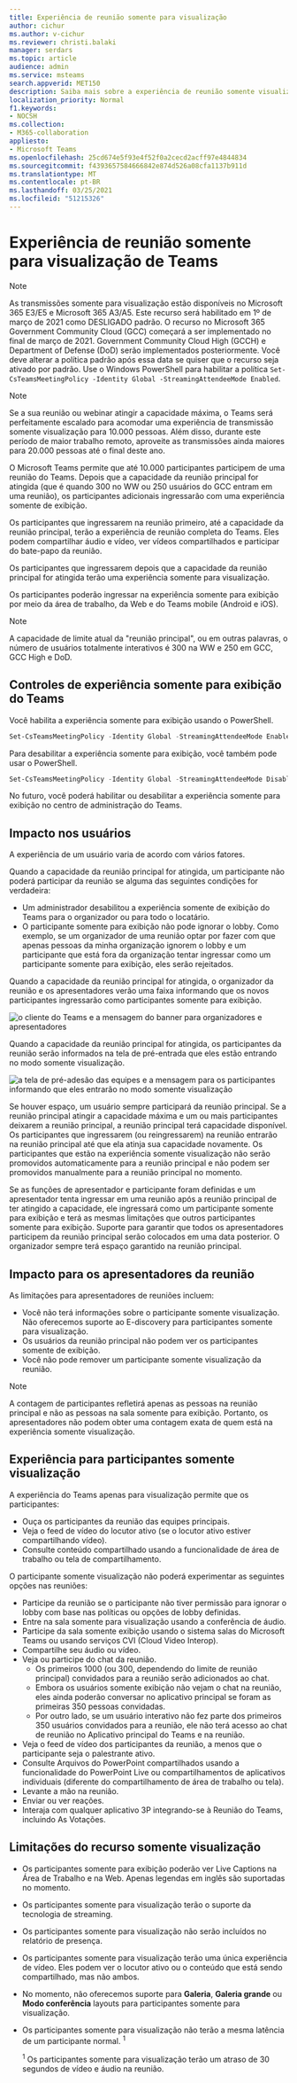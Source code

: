 ```yaml
---
title: Experiência de reunião somente para visualização
author: cichur
ms.author: v-cichur
ms.reviewer: christi.balaki
manager: serdars
ms.topic: article
audience: admin
ms.service: msteams
search.appverid: MET150
description: Saiba mais sobre a experiência de reunião somente visualização do Teams para administradores, apresentadores e participantes
localization_priority: Normal
f1.keywords:
- NOCSH
ms.collection:
- M365-collaboration
appliesto:
- Microsoft Teams
ms.openlocfilehash: 25cd674e5f93e4f52f0a2cecd2acff97e4844834
ms.sourcegitcommit: f4393657584666842e874d526a08cfa1137b911d
ms.translationtype: MT
ms.contentlocale: pt-BR
ms.lasthandoff: 03/25/2021
ms.locfileid: "51215326"
---
```

# <a name="teams-view-only-meeting-experience"></a>Experiência de reunião somente para visualização de Teams

> [!Note]
> As transmissões somente para visualização estão disponíveis no Microsoft 365 E3/E5 e Microsoft 365 A3/A5. Este recurso será habilitado em 1º de março de 2021 como DESLIGADO padrão. O recurso no Microsoft 365 Government Community Cloud (GCC) começará a ser implementado no final de março de 2021. Government Community Cloud High (GCCH) e Department of Defense (DoD) serão implementados posteriormente. Você deve alterar a política padrão após essa data se quiser que o recurso seja ativado por padrão. Use o Windows PowerShell para habilitar a política `Set-CsTeamsMeetingPolicy -Identity Global -StreamingAttendeeMode Enabled`.

> [!Note]
> Se a sua reunião ou webinar atingir a capacidade máxima, o Teams será perfeitamente escalado para acomodar uma experiência de transmissão somente visualização para 10.000 pessoas. Além disso, durante este período de maior trabalho remoto, aproveite as transmissões ainda maiores para 20.000 pessoas até o final deste ano.

O Microsoft Teams permite que até 10.000 participantes participem de uma reunião do Teams. Depois que a capacidade da reunião principal for atingida (que é quando 300 no WW ou 250 usuários do GCC entram em uma reunião), os participantes adicionais ingressarão com uma experiência somente de exibição.

Os participantes que ingressarem na reunião primeiro, até a capacidade da reunião principal, terão a experiência de reunião completa do Teams. Eles podem compartilhar áudio e vídeo, ver vídeos compartilhados e participar do bate-papo da reunião.

Os participantes que ingressarem depois que a capacidade da reunião principal for atingida terão uma experiência somente para visualização.

Os participantes poderão ingressar na experiência somente para exibição por meio da área de trabalho, da Web e do Teams mobile (Android e iOS).

> [!Note]
> A capacidade de limite atual da "reunião principal", ou em outras palavras, o número de usuários totalmente interativos é 300 na WW e 250 em GCC, GCC High e DoD.

## <a name="teams-view-only-experience-controls"></a>Controles de experiência somente para exibição do Teams

Você habilita a experiência somente para exibição usando o PowerShell.

```PowerShell
Set-CsTeamsMeetingPolicy -Identity Global -StreamingAttendeeMode Enabled
```

Para desabilitar a experiência somente para exibição, você também pode usar o PowerShell.

```PowerShell
Set-CsTeamsMeetingPolicy -Identity Global -StreamingAttendeeMode Disabled
```

No futuro, você poderá habilitar ou desabilitar a experiência somente para exibição no centro de administração do Teams.

## <a name="impact-to-users"></a>Impacto nos usuários

A experiência de um usuário varia de acordo com vários fatores.

Quando a capacidade da reunião principal for atingida, um participante não poderá participar da reunião se alguma das seguintes condições for verdadeira:

- Um administrador desabilitou a experiência somente de exibição do Teams para o organizador ou para todo o locatário.
- O participante somente para exibição não pode ignorar o lobby. Como exemplo, se um organizador de uma  reunião optar por fazer com que apenas pessoas da minha organização ignorem o lobby e um participante que está fora da organização tentar ingressar como um participante somente para exibição, eles serão rejeitados.

Quando a capacidade da reunião principal for atingida, o organizador da reunião e os apresentadores verão uma faixa informando que os novos participantes ingressarão como participantes somente para exibição.

  ![o cliente do Teams e a mensagem do banner para organizadores e apresentadores](media/chat-and-banner-message.png)

Quando a capacidade da reunião principal for atingida, os participantes da reunião serão informados na tela de pré-entrada que eles estão entrando no modo somente visualização.

  ![a tela de pré-adesão das equipes e a mensagem para os participantes informando que eles entrarão no modo somente visualização](media/view-only-pre-join-screen.png)

Se houver espaço, um usuário sempre participará da reunião principal. Se a reunião principal atingir a capacidade máxima e um ou mais participantes deixarem a reunião principal, a reunião principal terá capacidade disponível. Os participantes que ingressarem (ou reingressarem) na reunião entrarão na reunião principal até que ela atinja sua capacidade novamente. Os participantes que estão na experiência somente visualização não serão promovidos automaticamente para a reunião principal e não podem ser promovidos manualmente para a reunião principal no momento.

Se as funções de apresentador e participante foram definidas e um apresentador tenta ingressar em uma reunião após a reunião principal de ter atingido a capacidade, ele ingressará como um participante somente para exibição e terá as mesmas limitações que outros participantes somente para exibição. Suporte para garantir que todos os apresentadores participem da reunião principal serão colocados em uma data posterior. O organizador sempre terá espaço garantido na reunião principal.

## <a name="impact-to-meeting-presenters"></a>Impacto para os apresentadores da reunião

As limitações para apresentadores de reuniões incluem:

- Você não terá informações sobre o participante somente visualização. Não oferecemos suporte ao E-discovery para participantes somente para visualização.
- Os usuários da reunião principal não podem ver os participantes somente de exibição.
- Você não pode remover um participante somente visualização da reunião.

> [!Note]
> A contagem de participantes refletirá apenas as pessoas na reunião principal e não as pessoas na sala somente para exibição. Portanto, os apresentadores não podem obter uma contagem exata de quem está na experiência somente visualização.

## <a name="experience-for-view-only-attendees"></a>Experiência para participantes somente visualização

A experiência do Teams apenas para visualização permite que os participantes:

- Ouça os participantes da reunião das equipes principais.
- Veja o feed de vídeo do locutor ativo (se o locutor ativo estiver compartilhando vídeo).
- Consulte conteúdo compartilhado usando a funcionalidade de área de trabalho ou tela de compartilhamento.

O participante somente visualização não poderá experimentar as seguintes opções nas reuniões:

- Participe da reunião se o participante não tiver permissão para ignorar o lobby com base nas políticas ou opções de lobby definidas.
- Entre na sala somente para visualização usando a conferência de áudio.
- Participe da sala somente exibição usando o sistema salas do Microsoft Teams ou usando serviços CVI (Cloud Video Interop).
- Compartilhe seu áudio ou vídeo.
- Veja ou participe do chat da reunião.
  - Os primeiros 1000 (ou 300, dependendo do limite de reunião principal) convidados para a reunião serão adicionados ao chat.
  - Embora os usuários somente exibição não vejam o chat na reunião, eles ainda poderão conversar no aplicativo principal se foram as primeiras 350 pessoas convidadas.
  - Por outro lado, se um usuário interativo não fez parte dos primeiros 350 usuários convidados para a reunião, ele não terá acesso ao chat de reunião no Aplicativo principal do Teams e na reunião.
- Veja o feed de vídeo dos participantes da reunião, a menos que o participante seja o palestrante ativo.
- Consulte Arquivos do PowerPoint compartilhados usando a funcionalidade do PowerPoint Live ou compartilhamentos de aplicativos individuais (diferente do compartilhamento de área de trabalho ou tela).
- Levante a mão na reunião.
- Enviar ou ver reações.
- Interaja com qualquer aplicativo 3P integrando-se à Reunião do Teams, incluindo As Votações.

## <a name="view-only-feature-limitations"></a>Limitações do recurso somente visualização

- Os participantes somente para exibição poderão ver Live Captions na Área de Trabalho e na Web. Apenas legendas em inglês são suportadas no momento.
- Os participantes somente para visualização terão o suporte da tecnologia de streaming.
- Os participantes somente para visualização não serão incluídos no relatório de presença.
- Os participantes somente para visualização terão uma única experiência de vídeo. Eles podem ver o locutor ativo ou o conteúdo que está sendo compartilhado, mas não ambos.
- No momento, não oferecemos suporte para **Galeria**, **Galeria grande** ou **Modo conferência** layouts para participantes somente para visualização.  
- Os participantes somente para visualização não terão a mesma latência de um participante normal. <sup>1</sup>

  <sup>1</sup> Os participantes somente para visualização terão um atraso de 30 segundos de vídeo e áudio na reunião.  
